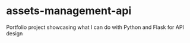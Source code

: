 # assets-management-api
Portfolio project showcasing what I can do with Python and Flask for API design
